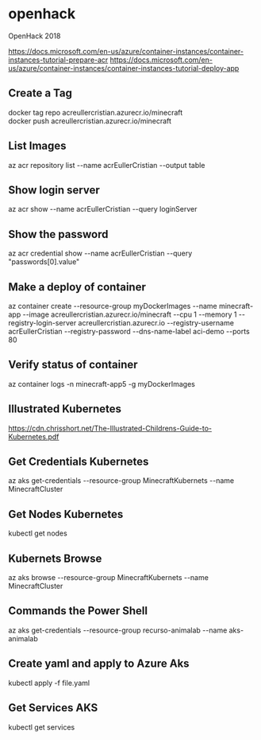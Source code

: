 # openhack
OpenHack 2018

https://docs.microsoft.com/en-us/azure/container-instances/container-instances-tutorial-prepare-acr
https://docs.microsoft.com/en-us/azure/container-instances/container-instances-tutorial-deploy-app

## Create a Tag
docker tag repo acreullercristian.azurecr.io/minecraft  
docker push acreullercristian.azurecr.io/minecraft  

## List Images
az acr repository list --name acrEullerCristian --output table

## Show login server
az acr show --name acrEullerCristian --query loginServer

## Show the password
az acr credential show --name acrEullerCristian --query "passwords[0].value"

## Make a deploy of container
az container create --resource-group myDockerImages --name minecraft-app --image acreullercristian.azurecr.io/minecraft --cpu 1 --memory 1 --registry-login-server acreullercristian.azurecr.io --registry-username acrEullerCristian --registry-password <password> --dns-name-label aci-demo --ports 80

## Verify status of container
az container logs -n minecraft-app5 -g myDockerImages

## Illustrated Kubernetes
https://cdn.chrisshort.net/The-Illustrated-Childrens-Guide-to-Kubernetes.pdf

## Get Credentials Kubernetes
az aks get-credentials --resource-group MinecraftKubernets --name MinecraftCluster

## Get Nodes Kubernetes
kubectl get nodes

## Kubernets Browse
az aks browse --resource-group MinecraftKubernets --name MinecraftCluster

## Commands the Power Shell
az aks get-credentials --resource-group recurso-animalab --name aks-animalab  

## Create yaml and apply to Azure Aks
kubectl apply -f file.yaml 

## Get Services AKS
kubectl get services 



